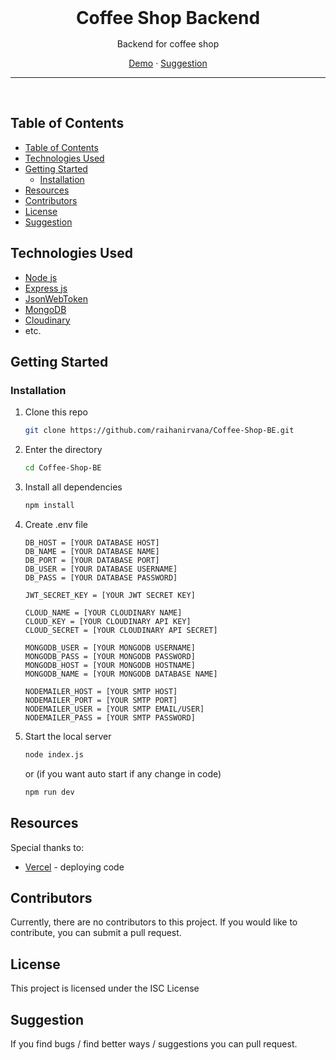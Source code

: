 <div align='center' style="text-align: center;">

<h1 style="border:0;margin:1rem">Coffee Shop Backend</h1>

Backend for coffee shop

[Demo](backend-week5.vercel.app) · [Suggestion](mailto:raihanirvana13@gmail.com)

<hr>
<br>

</div>

## Table of Contents

- [Table of Contents](#table-of-contents)
- [Technologies Used](#technologies-used)
- [Getting Started](#getting-started)
  - [Installation](#installation)
- [Resources](#resources)
- [Contributors](#contributors)
- [License](#license)
- [Suggestion](#suggestion)

## Technologies Used

- [Node js](https://nodejs.org/en/docs)
- [Express js](https://expressjs.com/)
- [JsonWebToken](https://www.npmjs.com/package/jsonwebtoken)
- [MongoDB](https://www.mongodb.com/docs/)
- [Cloudinary](https://cloudinary.com/)
- etc.

## Getting Started

### Installation

1. Clone this repo

   ```bash
   git clone https://github.com/raihanirvana/Coffee-Shop-BE.git
   ```

2. Enter the directory

   ```bash
   cd Coffee-Shop-BE
   ```

3. Install all dependencies

   ```bash
   npm install
   ```

4. Create .env file

   ```env
   DB_HOST = [YOUR DATABASE HOST]
   DB_NAME = [YOUR DATABASE NAME]
   DB_PORT = [YOUR DATABASE PORT]
   DB_USER = [YOUR DATABASE USERNAME]
   DB_PASS = [YOUR DATABASE PASSWORD]

   JWT_SECRET_KEY = [YOUR JWT SECRET KEY]

   CLOUD_NAME = [YOUR CLOUDINARY NAME]
   CLOUD_KEY = [YOUR CLOUDINARY API KEY]
   CLOUD_SECRET = [YOUR CLOUDINARY API SECRET]

   MONGODB_USER = [YOUR MONGODB USERNAME]
   MONGODB_PASS = [YOUR MONGODB PASSWORD]
   MONGODB_HOST = [YOUR MONGODB HOSTNAME]
   MONGODB_NAME = [YOUR MONGODB DATABASE NAME]

   NODEMAILER_HOST = [YOUR SMTP HOST]
   NODEMAILER_PORT = [YOUR SMTP PORT]
   NODEMAILER_USER = [YOUR SMTP EMAIL/USER]
   NODEMAILER_PASS = [YOUR SMTP PASSWORD]
   ```

5. Start the local server

   ```bash
   node index.js
   ```

   or (if you want auto start if any change in code)

   ```bash
   npm run dev
   ```

## Resources

Special thanks to:

- [Vercel](https://vercel.com) - deploying code

## Contributors

Currently, there are no contributors to this project. If you would like to contribute, you can submit a pull request.

## License

This project is licensed under the ISC License

## Suggestion

If you find bugs / find better ways / suggestions you can pull request.
